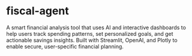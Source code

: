 # fiscal-agent
A smart financial analysis tool that uses AI and interactive dashboards to help users track spending patterns, set personalized goals, and get actionable savings insights. Built with Streamlit, OpenAI, and Plotly to enable secure, user-specific financial planning.
